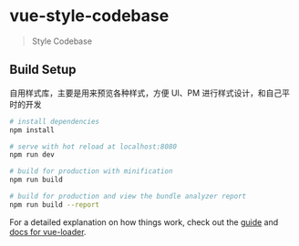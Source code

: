 # vue-style-codebase

> Style Codebase

## Build Setup

自用样式库，主要是用来预览各种样式，方便 UI、PM 进行样式设计，和自己平时的开发

``` bash
# install dependencies
npm install

# serve with hot reload at localhost:8080
npm run dev

# build for production with minification
npm run build

# build for production and view the bundle analyzer report
npm run build --report
```

For a detailed explanation on how things work, check out the [guide](http://vuejs-templates.github.io/webpack/) and [docs for vue-loader](http://vuejs.github.io/vue-loader).
